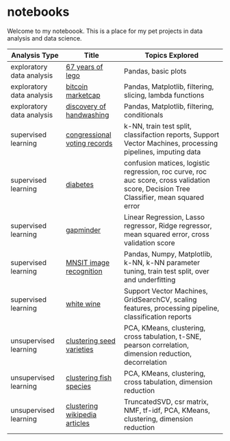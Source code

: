 # notebooks
Welcome to my noteboook. This is a place for my pet projects in data analysis and data science.

| Analysis Type | Title | Topics Explored |
| ----------- | ----------- |----------- |
| exploratory data analysis | [67 years of lego](https://github.com/brukeg/notebooks/blob/master/exploratory-data-analysis-67-years-of-lego.ipynb) | Pandas, basic plots |
| exploratory data analysis | [bitcoin marketcap](https://github.com/brukeg/notebooks/blob/master/exploratory-data-analysis-bitcoin-marketcap.ipynb) | Pandas, Matplotlib, filtering, slicing, lambda functions |
| exploratory data analysis | [discovery of handwashing](https://github.com/brukeg/notebooks/blob/master/exploratory-data-analysis-discovery-of-handwashing.ipynb) | Pandas, Matplotlib, filtering, conditionals |
| supervised learning | [congressional voting records](https://github.com/brukeg/notebooks/blob/master/supervised-learning-congressional-voting-records.ipynb) | k-NN, train test split, classifaction reports, Support Vector Machines, processing pipelines, imputing data |
| supervised learning | [diabetes](https://github.com/brukeg/notebooks/blob/master/supervised-learning-diabetes.ipynb) | confusion matices, logistic regression, roc curve, roc auc score, cross validation score, Decision Tree Classifier, mean squared error |
| supervised learning | [gapminder](https://github.com/brukeg/notebooks/blob/master/supervised-learning-gapminder.ipynb) | Linear Regression, Lasso regressor, Ridge regressor, mean squared error, cross validation score |
| supervised learning | [MNSIT image recognition](https://github.com/brukeg/notebooks/blob/master/supervised-learning-MNSIT-image-recognition.ipynb)| Pandas, Numpy, Matplotlib, k-NN, k-NN parameter tuning, train test split, over and underfitting |
| supervised learning | [white wine](https://github.com/brukeg/notebooks/blob/master/supervised-learning-white-wine.ipynb) | Support Vector Machines, GridSearchCV, scaling features, processing pipeline, classification reports |
| unsupervised learning | [clustering seed varieties](https://github.com/brukeg/notebooks/blob/master/unsupervised-learning-clustering-seed-varieties.ipynb) | PCA, KMeans, clustering, cross tabulation, t-SNE, pearson correlation, dimension reduction, decorrelation |
| unsupervised learning | [clustering fish species](https://github.com/brukeg/notebooks/blob/master/unsupervised-learning-scaling-fish-data-clustering.ipynb) | PCA, KMeans, clustering, cross tabulation, dimension reduction |
| unsupervised learning | [clustering wikipedia articles](https://github.com/brukeg/notebooks/blob/master/unsupervised-learning-clustering-wikipedia-articles-TruncatedSVD.ipynb) | TruncatedSVD, csr matrix, NMF, tf-idf, PCA, KMeans, clustering, dimension reduction |